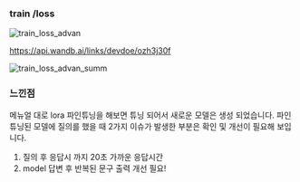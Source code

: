 
### train /loss
![train_loss_advan](https://github.com/user-attachments/assets/41b63d86-5a11-4232-b966-d431b76f9f2f)

 
https://api.wandb.ai/links/devdoe/ozh3j30f

![train_loss_advan_summ](https://github.com/user-attachments/assets/77396293-8425-4c64-ad65-d12423bbe7ed)


### 느낀점
메뉴얼 대로 lora 파인튜닝을 해보면 튜닝 되어서 새로운 모델은 생성 되었습니다.
파인튜닝된 모델에 질의를 했을 때 2가지 이슈가 발생한 부분은 확인 및 개선이 필요해 보입니다.
1. 질의 후 응답시 까지 20초 가까운 응답시간
2. model 답변 후 반복된 문구 출력 개선 필요!
